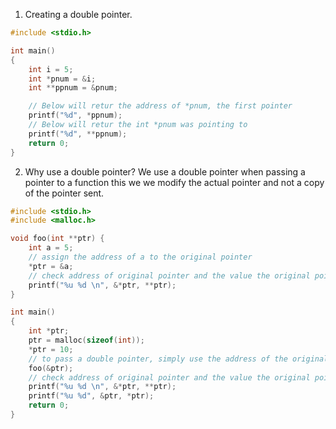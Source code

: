 1. Creating a double pointer.
```c
#include <stdio.h>

int main()
{
    int i = 5;
    int *pnum = &i;
    int **ppnum = &pnum;

    // Below will retur the address of *pnum, the first pointer
    printf("%d", *ppnum);
    // Below will retur the int *pnum was pointing to
    printf("%d", **ppnum);
    return 0;
}
```
2. Why use a double pointer? We use a double pointer when passing a pointer to a function this we we modify the actual pointer and not a copy of the pointer sent.
```c
#include <stdio.h>
#include <malloc.h>

void foo(int **ptr) {
    int a = 5;
    // assign the address of a to the original pointer    
    *ptr = &a;
    // check address of original pointer and the value the original pointer was pointing to.
    printf("%u %d \n", &*ptr, **ptr);
}

int main()
{
    int *ptr;
    ptr = malloc(sizeof(int));
    *ptr = 10;
    // to pass a double pointer, simply use the address of the original pointer    
    foo(&ptr);
    // check address of original pointer and the value the original pointer was pointing to.
    printf("%u %d \n", &*ptr, **ptr);
    printf("%u %d", &ptr, *ptr);
    return 0;
}

```

